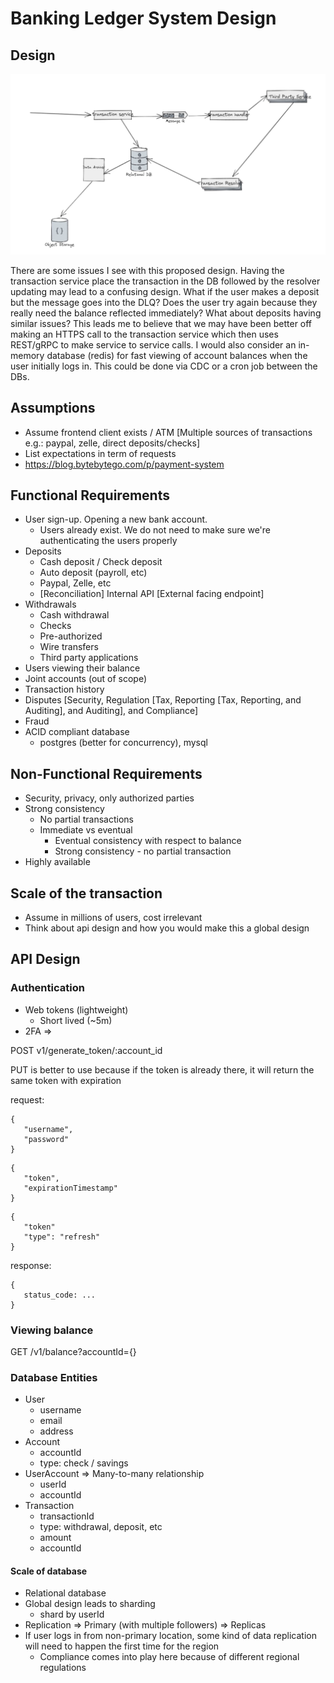 # Banking Ledger System Design

## Design

![bankingledger.png](bankingledger.png)

There are some issues I see with this proposed design. Having the transaction service place 
the transaction in the DB followed by the resolver updating may lead to a confusing design. What if the
user makes a deposit but the message goes into the DLQ? Does the user try again because they really need
the balance reflected immediately? What about deposits having similar issues? This leads me to believe that
we may have been better off making an HTTPS call to the transaction service which then uses REST/gRPC to make
service to service calls. I would also consider an in-memory database (redis) for fast viewing of account balances
when the user initially logs in. This could be done via CDC or a cron job between the DBs.

## Assumptions
* Assume frontend client exists / ATM \[Multiple sources of transactions e.g.: paypal, zelle, direct deposits/checks\]
* List expectations in term of requests
* https://blog.bytebytego.com/p/payment-system

## Functional Requirements
* User sign-up. Opening a new bank account.
  * Users already exist. We do not need to make sure we're authenticating the users properly
* Deposits
  * Cash deposit / Check deposit
  * Auto deposit (payroll, etc)
  * Paypal, Zelle, etc
  * [Reconciliation] Internal API \[External facing endpoint]
* Withdrawals
  * Cash withdrawal
  * Checks
  * Pre-authorized
  * Wire transfers
  * Third party applications
* Users viewing their balance
* Joint accounts (out of scope)
* Transaction history
* Disputes [Security, Regulation [Tax, Reporting [Tax, Reporting, and Auditing], and Auditing], and Compliance]
* Fraud
* ACID compliant database
  * postgres (better for concurrency), mysql

## Non-Functional Requirements
* Security, privacy, only authorized parties
* Strong consistency
  * No partial transactions
  * Immediate vs eventual
    * Eventual consistency with respect to balance
    * Strong consistency - no partial transaction
* Highly available

## Scale of the transaction
* Assume in millions of users, cost irrelevant
* Think about api design and how you would make this a global design

## API Design

### Authentication
* Web tokens (lightweight)
  * Short lived (~5m)
* 2FA => 

POST v1/generate_token/:account_id

PUT is better to use because if the token is already there, it will return the same token with expiration

request: 
```
{
   "username",
   "password"
}
```
```
{
   "token",
   "expirationTimestamp"
}
```
```
{
   "token"
   "type": "refresh"
}
```

response: 
```
{
   status_code: ...
}
```

### Viewing balance
GET /v1/balance?accountId={}

### Database Entities
* User
  * username
  * email
  * address
* Account
  * accountId
  * type: check / savings
* UserAccount => Many-to-many relationship
  * userId
  * accountId
* Transaction
  * transactionId
  * type: withdrawal, deposit, etc
  * amount
  * accountId

#### Scale of database
* Relational database
* Global design leads to sharding
  * shard by userId
* Replication => Primary (with multiple followers) => Replicas 
* If user logs in from non-primary location, some kind of data replication will need to happen the first time for the region
  * Compliance comes into play here because of different regional regulations

























